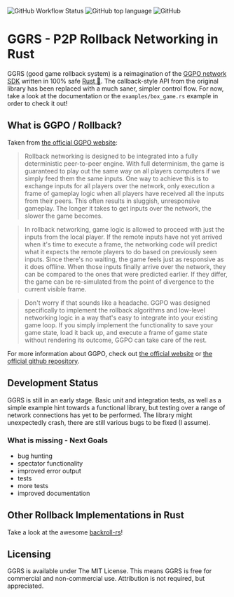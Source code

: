 ![GitHub Workflow Status](https://img.shields.io/github/workflow/status/gschup/ggrs/Rust?style=for-the-badge) ![GitHub top language](https://img.shields.io/github/languages/top/gschup/ggrs?style=for-the-badge) ![GitHub](https://img.shields.io/github/license/gschup/ggrs?style=for-the-badge)

# GGRS - P2P Rollback Networking in Rust
GGRS (good game rollback system) is a reimagination of the [GGPO network SDK](https://www.ggpo.net/) written in 100% safe [Rust 🦀](https://www.rust-lang.org/). The callback-style API from the original library has been replaced with a much saner, simpler control flow. For now, take a look at the documentation or the `examples/box_game.rs` example in order to check it out!

## What is GGPO / Rollback?

Taken from [the official GGPO website](https://ggpo.net/):

>Rollback networking is designed to be integrated into a fully deterministic peer-to-peer engine.  With full determinism, the game is guaranteed to play out the same way on all players computers if we simply feed them the same inputs.  One way to achieve this is to exchange inputs for all players over the network, only execution a frame of gameplay logic when all players have received all the inputs from their peers.  This often results in sluggish, unresponsive gameplay.  The longer it takes to get inputs over the network, the slower the game becomes.

>In rollback networking, game logic is allowed to proceed with just the inputs from the local player.  If the remote inputs have not yet arrived when it's time to execute a frame, the networking code will predict what it expects the remote players to do based on previously seen inputs.  Since there's no waiting, the game feels just as responsive as it does offline.  When those inputs finally arrive over the network, they can be compared to the ones that were predicted earlier.  If they differ, the game can be re-simulated from the point of divergence to the current visible frame.

>Don't worry if that sounds like a headache.  GGPO was designed specifically to implement the rollback algorithms and low-level networking logic in a way that's easy to integrate into your existing game loop.  If you simply implement the functionality to save your game state, load it back up, and execute a frame of game state without rendering its outcome, GGPO can take care of the rest.

For more information about GGPO, check out [the official website](http://ggpo.net/) or [the official github repository](https://github.com/pond3r/ggpo).

## Development Status
GGRS is still in an early stage. Basic unit and integration tests, as well as a simple example hint towards a functional library, but testing over a range of network connections has yet to be performed. The library might unexpectedly crash, there are still various bugs to be fixed (I assume).

### What is missing - Next Goals
- bug hunting
- spectator functionality
- improved error output
- tests
- more tests
- improved documentation

## Other Rollback Implementations in Rust
Take a look at the awesome [backroll-rs](https://github.com/HouraiTeahouse/backroll-rs/)! 

## Licensing
GGRS is available under The MIT License. This means GGRS is free for commercial and non-commercial use. Attribution is not required, but appreciated.
